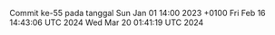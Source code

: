 Commit ke-55 pada tanggal Sun Jan 01 14:00 2023 +0100
Fri Feb 16 14:43:06 UTC 2024
Wed Mar 20 01:41:19 UTC 2024
